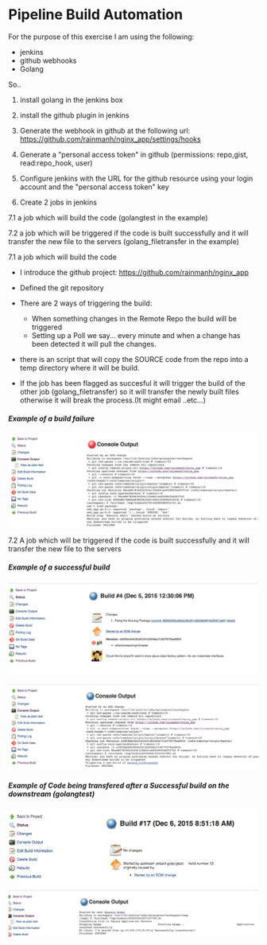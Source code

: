 Pipeline Build Automation
============================

For the purpose of this exercise I am using the following:

* jenkins
* github webhooks
* Golang

So..
1. install golang in the jenkins box

2. install the github plugin in jenkins 

3. Generate the webhook in github at the following url: https://github.com/rainmanh/nginx_app/settings/hooks

5. Generate a "personal access token" in github (permissions: repo,gist, read:repo_hook, user)

6. Configure jenkins with the URL for the github resource using your login account and the "personal access token" key 

7. Create 2 jobs in jenkins

7.1 a job which will build the code (golangtest in the example)

7.2 a job which will be triggered if the code is built successfully and it will transfer the new file to the servers (golang_filetransfer in the example)


7.1 a job which will build the code

* I introduce the github project: https://github.com/rainmanh/nginx_app
* Defined the git repository
* There are 2 ways of triggering the build:
  *  When something changes in the Remote Repo the build will be triggered
  *  Setting up a Poll we say... every minute and when a change has been detected it will pull the changes.

* there is an script that will copy the SOURCE code from the repo into a temp directory where it will be build.
*  If the job has been flagged as succesful it will trigger the build of the other job (golang_filetransfer) so it will transfer the newly built files otherwise it will break the process.(It might email ..etc...)

##### Example of a build failure

![Code Failure](https://github.com/rainmanh/nginx_app/blob/master/images/code_falire.png)



7.2 A job which will be triggered if the code is built successfully and it will transfer the new file to the servers

##### Example of a successful build

![success_build_1](https://github.com/rainmanh/nginx_app/blob/master/images/success_build_2.png)


![success_build_2](https://github.com/rainmanh/nginx_app/blob/master/images/success_build_3.png)

##### Example of Code being transfered after a Successful build on the downstream (golangtest)

![File transfered](https://github.com/rainmanh/nginx_app/blob/master/images/transfering_file_a.png)
![File transfered](https://github.com/rainmanh/nginx_app/blob/master/images/transfering_file_b.png)


